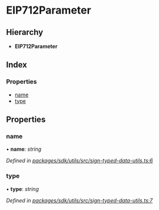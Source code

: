 # EIP712Parameter

## Hierarchy

* **EIP712Parameter**

## Index

### Properties

* [name](_packages_sdk_utils_src_sign_typed_data_utils_.eip712parameter.md#name)
* [type](_packages_sdk_utils_src_sign_typed_data_utils_.eip712parameter.md#type)

## Properties

### name

• **name**: _string_

_Defined in_ [_packages/sdk/utils/src/sign-typed-data-utils.ts:6_](https://github.com/celo-org/celo-monorepo/blob/master/packages/sdk/utils/src/sign-typed-data-utils.ts#L6)

### type

• **type**: _string_

_Defined in_ [_packages/sdk/utils/src/sign-typed-data-utils.ts:7_](https://github.com/celo-org/celo-monorepo/blob/master/packages/sdk/utils/src/sign-typed-data-utils.ts#L7)

